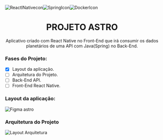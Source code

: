 
![ReactINativecon](https://user-images.githubusercontent.com/45456833/162028625-f60b30cc-a6db-4bde-a564-6cae7edf96b5.png)![SpringIcon](https://user-images.githubusercontent.com/45456833/162028634-31aad5ae-f745-4b47-aa11-fe8f04e8d240.png)![DockerIcon](https://user-images.githubusercontent.com/45456833/162028648-2ebc4355-c1d6-41e5-a688-0058132d431c.png)





<h1 align="center"> PROJETO ASTRO </h1>
<p align="center"> Aplicativo criado com React Native no Front-End que irá consumir os dados planetários de uma API com Java(Spring) no Back-End.</p>

### Fases do Projeto:  
- [X] Layout da aplicação.
- [ ] Arquitetura do Projeto.
- [ ] Back-End API.
- [ ] Front-End React Native.

### Layout da aplicação:
![Figma astro](https://user-images.githubusercontent.com/45456833/162249340-b3966112-d656-4edb-876e-26291c52e0c5.jpg)
### Arquitetura do Projeto
![Layout Arquitetura](https://user-images.githubusercontent.com/45456833/162785123-0244eb92-3703-4c7e-831a-f754596e5bda.jpg)
